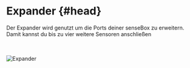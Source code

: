 # Expander {#head}

<div class="description">Der Expander wird genutzt um die Ports deiner senseBox zu erweitern. Damit kannst du bis zu vier weitere Sensoren anschließen</div>
<div class="line">
    <br>
    <br>
</div>

![Expander](../../pictures/hub_bottom.png)

